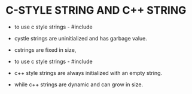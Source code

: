 # C-STYLE STRING AND C++ STRING
- to use c style strings - #include <cstring>
- cystle strings are uninitialized and has garbage value.
- cstrings are fixed in size, 

- to use c style strings - #include <string>
- c++ style strings are always initialized with an empty string.
- while c++ strings are dynamic and can grow in size.